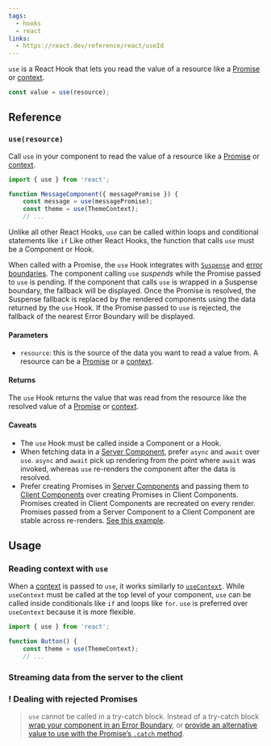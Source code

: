 ```yaml
---
tags:
  - hooks
  - react
links:
  - https://react.dev/reference/react/useId
---
```

`use` is a React Hook that lets you read the value of a resource like a [Promise](https://developer.mozilla.org/en-US/docs/Web/JavaScript/Reference/Global_Objects/Promise) or [context](https://react.dev/learn/passing-data-deeply-with-context).
```js
const value = use(resource);
```

## Reference

### `use(resource)`

Call `use` in your component to read the value of a resource like a [Promise](https://developer.mozilla.org/en-US/docs/Web/JavaScript/Reference/Global_Objects/Promise) or [context](https://react.dev/learn/passing-data-deeply-with-context).

```jsx
import { use } from 'react';

function MessageComponent({ messagePromise }) { 
	const message = use(messagePromise); 
	const theme = use(ThemeContext);  
	// ...
```

Unlike all other React Hooks, `use` can be called within loops and conditional statements like `if`
Like other React Hooks, the function that calls `use` must be a Component or Hook.

When called with a Promise, the `use` Hook integrates with [`Suspense`](https://react.dev/reference/react/Suspense) and [error boundaries](https://react.dev/reference/react/Component#catching-rendering-errors-with-an-error-boundary). The component calling `use` _suspends_ while the Promise passed to `use` is pending. If the component that calls `use` is wrapped in a Suspense boundary, the fallback will be displayed. Once the Promise is resolved, the Suspense fallback is replaced by the rendered components using the data returned by the `use` Hook. If the Promise passed to `use` is rejected, the fallback of the nearest Error Boundary will be displayed.
#### Parameters

- `resource`: this is the source of the data you want to read a value from. A resource can be a [Promise](https://developer.mozilla.org/en-US/docs/Web/JavaScript/Reference/Global_Objects/Promise) or a [context](https://react.dev/learn/passing-data-deeply-with-context).

#### Returns

The `use` Hook returns the value that was read from the resource like the resolved value of a [Promise](https://developer.mozilla.org/en-US/docs/Web/JavaScript/Reference/Global_Objects/Promise) or [context](https://react.dev/learn/passing-data-deeply-with-context).

#### Caveats

- The `use` Hook must be called inside a Component or a Hook.
- When fetching data in a [Server Component](https://react.dev/reference/react/use-server), prefer `async` and `await` over `use`. `async` and `await` pick up rendering from the point where `await` was invoked, whereas `use` re-renders the component after the data is resolved.
- Prefer creating Promises in [Server Components](https://react.dev/reference/react/use-server) and passing them to [Client Components](https://react.dev/reference/react/use-client) over creating Promises in Client Components. Promises created in Client Components are recreated on every render. Promises passed from a Server Component to a Client Component are stable across re-renders. [See this example](https://react.dev/reference/react/use#streaming-data-from-server-to-client).

## Usage

### Reading context with `use`
When a [context](https://react.dev/learn/passing-data-deeply-with-context) is passed to `use`, it works similarly to [`useContext`](https://react.dev/reference/react/useContext). While `useContext` must be called at the top level of your component, `use` can be called inside conditionals like `if` and loops like `for`. `use` is preferred over `useContext` because it is more flexible.

```jsx
import { use } from 'react';

function Button() {  
	const theme = use(ThemeContext);  
	// ...
```

### Streaming data from the server to the client
### ! Dealing with rejected Promises 
>`use` cannot be called in a try-catch block. Instead of a try-catch block [wrap your component in an Error Boundary](https://react.dev/reference/react/use#displaying-an-error-to-users-with-error-boundary), or [provide an alternative value to use with the Promise’s `.catch` method](https://react.dev/reference/react/use#providing-an-alternative-value-with-promise-catch).
